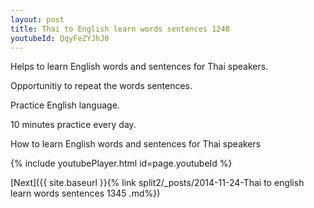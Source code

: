```yaml
---
layout: post
title: Thai to English learn words sentences 1248 
youtubeId: QqyFeZYJhJ0
---
```

 
 
Helps to learn English words and sentences for Thai speakers.

Opportunitiy to repeat the words sentences. 

Practice English language. 
 
10 minutes practice every day. 
 
How to learn English words and sentences for Thai speakers 
 
{% include youtubePlayer.html id=page.youtubeId %}
 
 
[Next]({{ site.baseurl }}{% link  split2/_posts/2014-11-24-Thai to english learn words sentences 1345 .md%})
 
